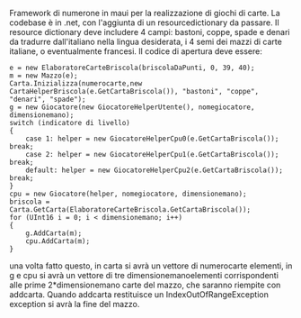 Framework di numerone in maui per la realizzazione di giochi di carte.
La codebase è in .net, con l'aggiunta di un resourcedictionary da passare.
Il resource dictionary deve includere 4 campi: bastoni, coppe, spade e denari da tradurre dall'italiano nella lingua desiderata, i 4 semi dei mazzi di carte italiane, o eventualmente francesi.
Il codice di apertura deve essere:

    e = new ElaboratoreCarteBriscola(briscolaDaPunti, 0, 39, 40);
    m = new Mazzo(e);
    Carta.Inizializza(numerocarte,new CartaHelperBriscola(e.GetCartaBriscola()), "bastoni", "coppe", "denari", "spade");
    g = new Giocatore(new GiocatoreHelperUtente(), nomegiocatore, dimensionemano);
    switch (indicatore di livello)
    {
	    case 1: helper = new GiocatoreHelperCpu0(e.GetCartaBriscola()); break;
        case 2: helper = new GiocatoreHelperCpu1(e.GetCartaBriscola()); break;
        default: helper = new GiocatoreHelperCpu2(e.GetCartaBriscola()); break;
    }
    cpu = new Giocatore(helper, nomegiocatore, dimensionemano);
    briscola = Carta.GetCarta(ElaboratoreCarteBriscola.GetCartaBriscola());
    for (UInt16 i = 0; i < dimensionemano; i++)
    {
	    g.AddCarta(m);
        cpu.AddCarta(m);
    }

una volta fatto questo, in carta si avrà un vettore di numerocarte elementi, in g e cpu si avrà un vettore di tre dimensionemanoelementi corrispondenti alle prime 2*dimensionemano carte del mazzo, 
che saranno riempite con addcarta.
Quando addcarta restituisce un IndexOutOfRangeException exception si avrà la fine del mazzo.